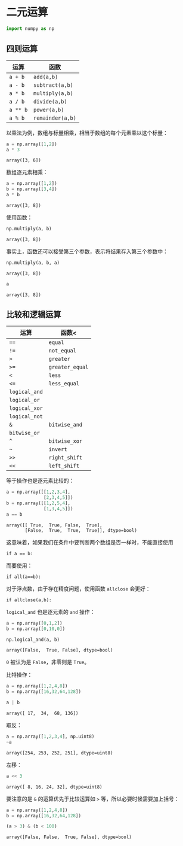 
# 二元运算


```python
import numpy as np
```

## 四则运算 

运算|函数
--- | --- 
`a + b` | `add(a,b)`
`a - b` | `subtract(a,b)`
`a * b` | `multiply(a,b)`
`a / b` | `divide(a,b)`
`a ** b` | `power(a,b)`
`a % b` | `remainder(a,b)`

以乘法为例，数组与标量相乘，相当于数组的每个元素乘以这个标量：


```python
a = np.array([1,2])
a * 3
```




    array([3, 6])



数组逐元素相乘：


```python
a = np.array([1,2])
b = np.array([3,4])
a * b
```




    array([3, 8])



使用函数：


```python
np.multiply(a, b)
```




    array([3, 8])



事实上，函数还可以接受第三个参数，表示将结果存入第三个参数中：


```python
np.multiply(a, b, a)
```




    array([3, 8])




```python
a
```




    array([3, 8])



## 比较和逻辑运算

运算|函数<
--- | --- 
`==` | `equal`
`!=` | `not_equal`
`>` | `greater`
`>=` | `greater_equal`
`<` | `less`
`<=` | `less_equal`
| `logical_and`
| `logical_or`
| `logical_xor`
| `logical_not`
`&` | `bitwise_and`
 | `bitwise_or`
`^` | `bitwise_xor`
`~` | `invert`
`>>` | `right_shift`
`<<` | `left_shift`

等于操作也是逐元素比较的：


```python
a = np.array([[1,2,3,4],
              [2,3,4,5]])
b = np.array([[1,2,5,4],
              [1,3,4,5]])
a == b
```




    array([[ True,  True, False,  True],
           [False,  True,  True,  True]], dtype=bool)



这意味着，如果我们在条件中要判断两个数组是否一样时，不能直接使用

    if a == b:

而要使用：

    if all(a==b):

对于浮点数，由于存在精度问题，使用函数 `allclose` 会更好：

    if allclose(a,b):

`logical_and` 也是逐元素的 `and` 操作：


```python
a = np.array([0,1,2])
b = np.array([0,10,0])

np.logical_and(a, b)
```




    array([False,  True, False], dtype=bool)



`0` 被认为是 `False`，非零则是 `True`。

比特操作：


```python
a = np.array([1,2,4,8])
b = np.array([16,32,64,128])

a | b
```




    array([ 17,  34,  68, 136])



取反：


```python
a = np.array([1,2,3,4], np.uint8)
~a
```




    array([254, 253, 252, 251], dtype=uint8)



左移：


```python
a << 3
```




    array([ 8, 16, 24, 32], dtype=uint8)



要注意的是 `&` 的运算优先于比较运算如 `>` 等，所以必要时候需要加上括号：


```python
a = np.array([1,2,4,8])
b = np.array([16,32,64,128])

(a > 3) & (b < 100)
```




    array([False, False,  True, False], dtype=bool)


